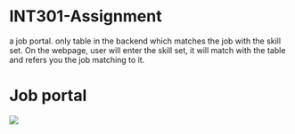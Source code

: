 # INT301-Assignment
a job portal. only table in the backend which matches the job with the skill set. On the webpage, user will enter the skill set, it will match with the table and refers you the job matching to it.
# Job portal
![](INT301-Assigenment/Screenshot(9).png)
